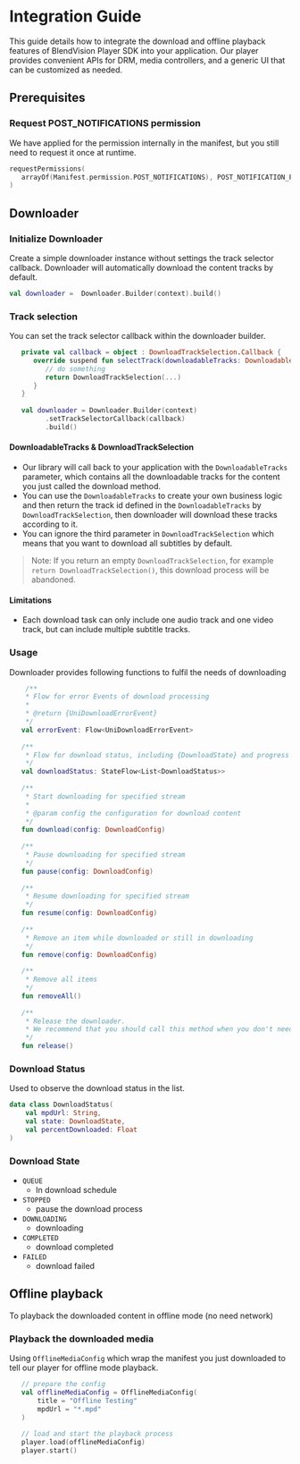 # Integration Guide

This guide details how to integrate the download and offline playback features of BlendVision Player SDK into your application. Our player provides
convenient APIs for DRM, media controllers, and a generic UI that can be customized as needed.

## Prerequisites
### Request POST_NOTIFICATIONS permission
We have applied for the permission internally in the manifest, but you still need to request it once at runtime.
```kotlin
requestPermissions(
   arrayOf(Manifest.permission.POST_NOTIFICATIONS), POST_NOTIFICATION_PERMISSION_REQUEST_CODE 
)
```

## Downloader
### Initialize Downloader
Create a simple downloader instance without settings the track selector callback. Downloader will automatically download the content tracks by default.
```kotlin
val downloader =  Downloader.Builder(context).build()
```

### Track selection
You can set the track selector callback within the downloader builder.
```kotlin
   private val callback = object : DownloadTrackSelection.Callback {
      override suspend fun selectTrack(downloadableTracks: DownloadableTracks): DownloadTrackSelection {
         // do something
         return DownloadTrackSelection(...)
      }
   }
   
   val downloader = Downloader.Builder(context)
         .setTrackSelectorCallback(callback)
         .build()
```
#### DownloadableTracks & DownloadTrackSelection
- Our library will call back to your application with the `DownloadableTracks` parameter,
  which contains all the downloadable tracks for the content you just called the download method.
- You can use the `DownloadableTracks` to create your own business logic and then return the track id defined in the `DownloadableTracks` by `DownloadTrackSelection`, then downloader will download these tracks according to it.
- You can ignore the third parameter in `DownloadTrackSelection` which means that you want to download all subtitles by default.

> Note: If you return an empty `DownloadTrackSelection`, for example `return DownloadTrackSelection()`, this download process will be abandoned.

#### Limitations
- Each download task can only include one audio track and one video track, but can include multiple subtitle tracks.

### Usage
Downloader provides following functions to fulfil the needs of downloading

```kotlin
    /**
    * Flow for error Events of download processing
    *
    * @return {UniDownloadErrorEvent}
    */
   val errorEvent: Flow<UniDownloadErrorEvent>
   
   /**
    * Flow for download status, including {DownloadState} and progress in percentage
    */
   val downloadStatus: StateFlow<List<DownloadStatus>>
   
   /**
    * Start downloading for specified stream
    *
    * @param config the configuration for download content
    */
   fun download(config: DownloadConfig)
   
   /**
    * Pause downloading for specified stream
    */
   fun pause(config: DownloadConfig)
   
   /**
    * Resume downloading for specified stream
    */
   fun resume(config: DownloadConfig)
   
   /**
    * Remove an item while downloaded or still in downloading
    */
   fun remove(config: DownloadConfig)
   
   /**
    * Remove all items
    */
   fun removeAll()
   
   /**
    * Release the downloader.
    * We recommend that you should call this method when you don't need the downloader anymore.
    */
   fun release()
```

### Download Status
Used to observe the download status in the list.
```kotlin
data class DownloadStatus(
    val mpdUrl: String,
    val state: DownloadState,
    val percentDownloaded: Float
)
```

### Download State
- `QUEUE`
  - In download schedule
- `STOPPED`
  - pause the download process
- `DOWNLOADING`
  - downloading
- `COMPLETED`
  - download completed
- `FAILED`
  - download failed

## Offline playback
To playback the downloaded content in offline mode (no need network)
### Playback the downloaded media
Using `OfflineMediaConfig` which wrap the manifest you just downloaded to tell our player for offline mode playback.
```kotlin
   // prepare the config
   val offlineMediaConfig = OfflineMediaConfig(
       title = "Offline Testing"
       mpdUrl = "*.mpd"
   )
   
   // load and start the playback process
   player.load(offlineMediaConfig)
   player.start()
```

